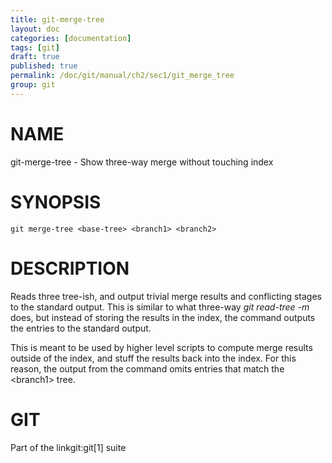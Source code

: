 ```yaml
---
title: git-merge-tree
layout: doc
categories: [documentation]
tags: [git]
draft: true
published: true
permalink: /doc/git/manual/ch2/sec1/git_merge_tree
group: git
---
```


NAME
====

git-merge-tree - Show three-way merge without touching index

SYNOPSIS
========

    git merge-tree <base-tree> <branch1> <branch2>

DESCRIPTION
===========

Reads three tree-ish, and output trivial merge results and conflicting stages to the standard output. This is similar to what three-way *git read-tree -m* does, but instead of storing the results in the index, the command outputs the entries to the standard output.

This is meant to be used by higher level scripts to compute merge results outside of the index, and stuff the results back into the index. For this reason, the output from the command omits entries that match the &lt;branch1&gt; tree.

GIT
===

Part of the linkgit:git\[1\] suite
